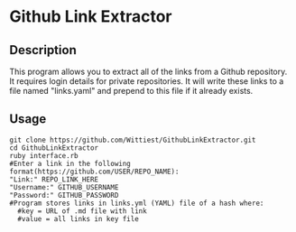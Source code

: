 # Github Link Extractor
## Description
This program allows you to extract all of the links from a Github repository. It requires login details for private repositories. It will write these links to a file named "links.yaml" and prepend to this file if it already exists.

## Usage

```shell
git clone https://github.com/Wittiest/GithubLinkExtractor.git
cd GithubLinkExtractor
ruby interface.rb
#Enter a link in the following format(https://github.com/USER/REPO_NAME):
"Link:" REPO_LINK_HERE
"Username:" GITHUB_USERNAME
"Password:" GITHUB_PASSWORD
#Program stores links in links.yml (YAML) file of a hash where:
  #key = URL of .md file with link
  #value = all links in key file
```
